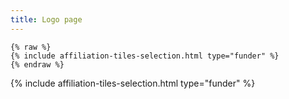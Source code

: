 ```yaml
---
title: Logo page
---
```


```
{% raw %}
{% include affiliation-tiles-selection.html type="funder" %}
{% endraw %}
```

{% include affiliation-tiles-selection.html type="funder" %}